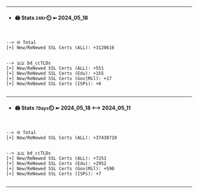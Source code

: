 

---
- #### 🖨️ **Stats** `24Hr`⏲️ ➼ 2024_05_18
```console


--> 🌐 Total
[+] New/ReNewed SSL Certs (ALL): +3120616


--> 🇧🇩 bd_ccTLDs
[+] New/ReNewed SSL Certs (ALL): +551
[+] New/ReNewed SSL Certs (Edu): +155
[+] New/ReNewed SSL Certs (Gov|Mil): +17
[+] New/ReNewed SSL Certs (ISPs): +0


```

---
- #### 🖨️ **Stats** `7Days`⏲️ ➼ 2024_05_18 <--> 2024_05_11
```console


--> 🌐 Total
[+] New/ReNewed SSL Certs (ALL): +37438710


--> 🇧🇩 bd_ccTLDs
[+] New/ReNewed SSL Certs (ALL): +7251
[+] New/ReNewed SSL Certs (Edu): +2952
[+] New/ReNewed SSL Certs (Gov|Mil): +590
[+] New/ReNewed SSL Certs (ISPs): +7


```

---

